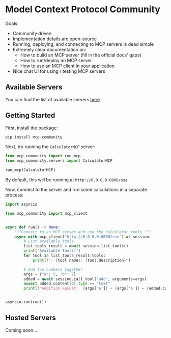 # Model Context Protocol Community

Goals:

- Community driven
- Implementation details are open-source
- Running, deploying, and connecting to MCP servers is dead simple
- Extremely clear documentation on:
  - How to build an MCP server (fill in the official docs' gaps)
  - How to run/deploy an MCP server
  - How to use an MCP client in your application
- Nice chat UI for using / testing MCP servers

## Available Servers

You can find the list of available servers [here](./mcp_community/servers/README.md)

## Getting Started

First, install the package:

```python
pip install mcp-community
```

Next, try running the `CalculatorMCP` server:

```python
from mcp_community import run_mcp
from mcp_community.servers import CalculatorMCP

run_mcp(CalculatorMCP)
```

By default, this will be running at `http://0.0.0.0:8000/sse`.

Now, connect to the server and run some calculations in a separate process:

```python
import asyncio

from mcp_community import mcp_client


async def run() -> None:
    """Connect to an MCP server and use the calculator tools."""
    async with mcp_client("http://0.0.0.0:8000/sse") as session:
        # List available tools
        list_tools_result = await session.list_tools()
        print("Available Tools:")
        for tool in list_tools_result.tools:
            print(f"- {tool.name}: {tool.description}")

        # Add two numbers together
        args = {"a": 5, "b": 7}
        added = await session.call_tool("add", arguments=args)
        assert added.content[0].type == "text"
        print(f"Addition Result:  {args['a']} + {args['b']} = {added.content[0].text}")


asyncio.run(run())
```

## Hosted Servers

Coming soon...
